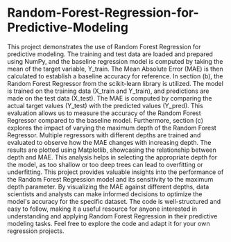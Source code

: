 # Random-Forest-Regression-for-Predictive-Modeling
This project demonstrates the use of Random Forest Regression for predictive modeling. The training and test data are loaded and prepared using NumPy, and the baseline regression model is computed by taking the mean of the target variable, Y_train. The Mean Absolute Error (MAE) is then calculated to establish a baseline accuracy for reference.
In section (b), the Random Forest Regressor from the scikit-learn library is utilized. The model is trained on the training data (X_train and Y_train), and predictions are made on the test data (X_test). The MAE is computed by comparing the actual target values (Y_test) with the predicted values (Y_pred). This evaluation allows us to measure the accuracy of the Random Forest Regressor compared to the baseline model.
Furthermore, section (c) explores the impact of varying the maximum depth of the Random Forest Regressor. Multiple regressors with different depths are trained and evaluated to observe how the MAE changes with increasing depth. The results are plotted using Matplotlib, showcasing the relationship between depth and MAE. This analysis helps in selecting the appropriate depth for the model, as too shallow or too deep trees can lead to overfitting or underfitting.
This project provides valuable insights into the performance of the Random Forest Regression model and its sensitivity to the maximum depth parameter. By visualizing the MAE against different depths, data scientists and analysts can make informed decisions to optimize the model's accuracy for the specific dataset.
The code is well-structured and easy to follow, making it a useful resource for anyone interested in understanding and applying Random Forest Regression in their predictive modeling tasks. Feel free to explore the code and adapt it for your own regression projects.
